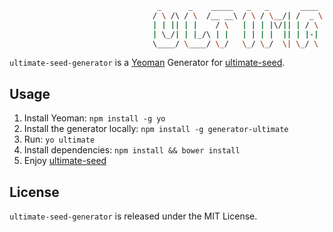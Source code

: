 ```sh
                                 _      _    _____   _   _       ____   _____   _____
                                / \ /\ / \  /__ __\ / \ / \__/| /  _ \ /__ __\ /  __/
                                | | || | |    / \   | | | |\/|| | / \ |  / \   |  \
                                | \_/| | |_/\ | |   | | | |  || | |-| |  | |   |  /_
                                \____/ \____/ \_/   \_/ \_/  \| \_/ \ |  \_/   \____\

```

`ultimate-seed-generator` is a [Yeoman](http://yeoman.io/) Generator for [ultimate-seed](https://github.com/pilwon/node-ultimate-seed).

## Usage

1. Install Yeoman: `npm install -g yo`
2. Install the generator locally: `npm install -g generator-ultimate`
3. Run: `yo ultimate`
4. Install dependencies: `npm install && bower install`
5. Enjoy [ultimate-seed](https://github.com/pilwon/node-ultimate-seed#how-to-use)

## License

  `ultimate-seed-generator` is released under the MIT License.
